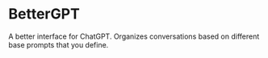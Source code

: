 # BetterGPT
A better interface for ChatGPT. Organizes conversations based on different base prompts that you define.
